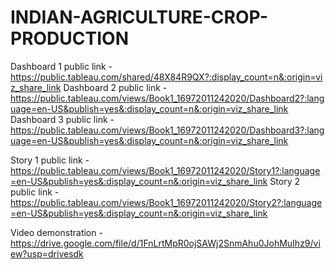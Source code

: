 # INDIAN-AGRICULTURE-CROP-PRODUCTION


Dashboard 1 public link - https://public.tableau.com/shared/48X84R9QX?:display_count=n&:origin=viz_share_link
Dashboard 2 public link - https://public.tableau.com/views/Book1_16972011242020/Dashboard2?:language=en-US&publish=yes&:display_count=n&:origin=viz_share_link
Dashboard 3 public link - https://public.tableau.com/views/Book1_16972011242020/Dashboard3?:language=en-US&publish=yes&:display_count=n&:origin=viz_share_link

Story 1 public link - https://public.tableau.com/views/Book1_16972011242020/Story1?:language=en-US&publish=yes&:display_count=n&:origin=viz_share_link
Story 2 public link - https://public.tableau.com/views/Book1_16972011242020/Story2?:language=en-US&publish=yes&:display_count=n&:origin=viz_share_link

Video demonstration - https://drive.google.com/file/d/1FnLrtMpR0ojSAWj2SnmAhu0JohMuIhz9/view?usp=drivesdk
